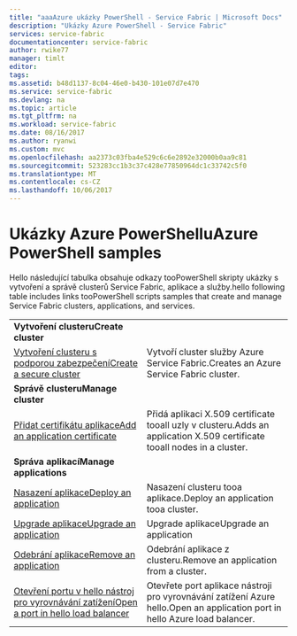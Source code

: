 ```yaml
---
title: "aaaAzure ukázky PowerShell - Service Fabric | Microsoft Docs"
description: "Ukázky Azure PowerShell - Service Fabric"
services: service-fabric
documentationcenter: service-fabric
author: rwike77
manager: timlt
editor: 
tags: 
ms.assetid: b48d1137-8c04-46e0-b430-101e07d7e470
ms.service: service-fabric
ms.devlang: na
ms.topic: article
ms.tgt_pltfrm: na
ms.workload: service-fabric
ms.date: 08/16/2017
ms.author: ryanwi
ms.custom: mvc
ms.openlocfilehash: aa2373c03fba4e529c6c6e2892e32000b0aa9c81
ms.sourcegitcommit: 523283cc1b3c37c428e77850964dc1c33742c5f0
ms.translationtype: MT
ms.contentlocale: cs-CZ
ms.lasthandoff: 10/06/2017
---
```

# <a name="azure-powershell-samples"></a><span data-ttu-id="f9b64-103">Ukázky Azure PowerShellu</span><span class="sxs-lookup"><span data-stu-id="f9b64-103">Azure PowerShell samples</span></span>

<span data-ttu-id="f9b64-104">Hello následující tabulka obsahuje odkazy tooPowerShell skripty ukázky s vytvoření a správě clusterů Service Fabric, aplikace a služby.</span><span class="sxs-lookup"><span data-stu-id="f9b64-104">hello following table includes links tooPowerShell scripts samples that create and manage Service Fabric clusters, applications, and services.</span></span>

| | |
|-|-|
| <span data-ttu-id="f9b64-105">**Vytvoření clusteru**</span><span class="sxs-lookup"><span data-stu-id="f9b64-105">**Create cluster**</span></span> ||
| [<span data-ttu-id="f9b64-106">Vytvoření clusteru s podporou zabezpečení</span><span class="sxs-lookup"><span data-stu-id="f9b64-106">Create a secure cluster</span></span>](./scripts/service-fabric-powershell-create-secure-cluster-cert.md)| <span data-ttu-id="f9b64-107">Vytvoří cluster služby Azure Service Fabric.</span><span class="sxs-lookup"><span data-stu-id="f9b64-107">Creates an Azure Service Fabric cluster.</span></span> |
| <span data-ttu-id="f9b64-108">**Správě clusteru**</span><span class="sxs-lookup"><span data-stu-id="f9b64-108">**Manage cluster**</span></span> ||
| [<span data-ttu-id="f9b64-109">Přidat certifikátu aplikace</span><span class="sxs-lookup"><span data-stu-id="f9b64-109">Add an application certificate</span></span>](./scripts/service-fabric-powershell-add-application-certificate.md)| <span data-ttu-id="f9b64-110">Přidá aplikaci X.509 certificate tooall uzly v clusteru.</span><span class="sxs-lookup"><span data-stu-id="f9b64-110">Adds an application X.509 certificate tooall nodes in a cluster.</span></span> |
| <span data-ttu-id="f9b64-111">**Správa aplikací**</span><span class="sxs-lookup"><span data-stu-id="f9b64-111">**Manage applications**</span></span> ||
| [<span data-ttu-id="f9b64-112">Nasazení aplikace</span><span class="sxs-lookup"><span data-stu-id="f9b64-112">Deploy an application</span></span>](./scripts/service-fabric-powershell-deploy-application.md)| <span data-ttu-id="f9b64-113">Nasazení clusteru tooa aplikace.</span><span class="sxs-lookup"><span data-stu-id="f9b64-113">Deploy an application tooa cluster.</span></span>|
| [<span data-ttu-id="f9b64-114">Upgrade aplikace</span><span class="sxs-lookup"><span data-stu-id="f9b64-114">Upgrade an application</span></span>](./scripts/service-fabric-powershell-upgrade-application.md)| <span data-ttu-id="f9b64-115">Upgrade aplikace</span><span class="sxs-lookup"><span data-stu-id="f9b64-115">Upgrade an application</span></span> |
| [<span data-ttu-id="f9b64-116">Odebrání aplikace</span><span class="sxs-lookup"><span data-stu-id="f9b64-116">Remove an application</span></span>](./scripts/service-fabric-powershell-remove-application.md)| <span data-ttu-id="f9b64-117">Odebrání aplikace z clusteru.</span><span class="sxs-lookup"><span data-stu-id="f9b64-117">Remove an application from a cluster.</span></span>|
| [<span data-ttu-id="f9b64-118">Otevření portu v hello nástroj pro vyrovnávání zatížení</span><span class="sxs-lookup"><span data-stu-id="f9b64-118">Open a port in hello load balancer</span></span>](./scripts/service-fabric-powershell-open-port-in-load-balancer.md) | <span data-ttu-id="f9b64-119">Otevřete port aplikace nástroji pro vyrovnávání zatížení Azure hello.</span><span class="sxs-lookup"><span data-stu-id="f9b64-119">Open an application port in hello Azure load balancer.</span></span> |
